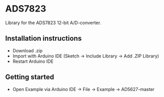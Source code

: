 # ADS7823
Library for the ADS7823 12-bit A/D-converter.

## Installation instructions
- Download .zip
- Import with Arduino IDE (Sketch -> Include Library -> Add .ZIP Library)
- Restart Arduino IDE

## Getting started
- Open Example via Arduino IDE -> File -> Example -> AD5627-master
